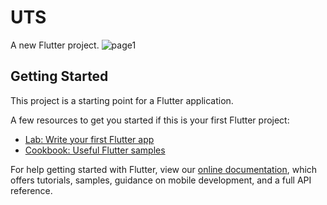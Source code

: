 # UTS

A new Flutter project.
![page1](https://user-images.githubusercontent.com/100396470/155687140-8e7a042d-60d7-4f43-af16-af73b55058f1.png)

## Getting Started

This project is a starting point for a Flutter application.

A few resources to get you started if this is your first Flutter project:

- [Lab: Write your first Flutter app](https://flutter.dev/docs/get-started/codelab)
- [Cookbook: Useful Flutter samples](https://flutter.dev/docs/cookbook)

For help getting started with Flutter, view our
[online documentation](https://flutter.dev/docs), which offers tutorials,
samples, guidance on mobile development, and a full API reference.
